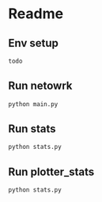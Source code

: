 # Readme

## Env setup
```bash
todo
```

## Run netowrk
```bash
python main.py
```


## Run stats
```bash
python stats.py
```

## Run plotter_stats
```bash
python stats.py
```
